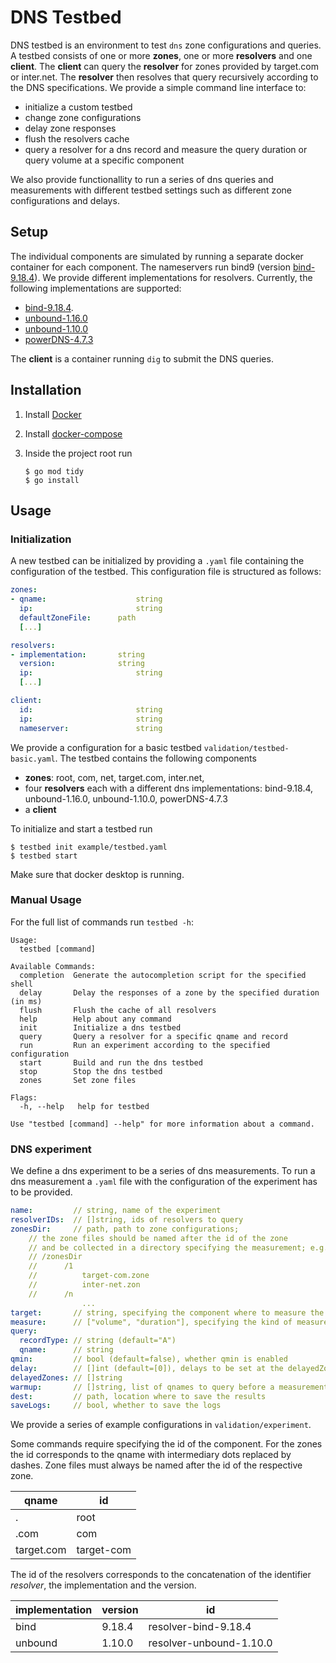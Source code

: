 
# DNS Testbed
DNS testbed is an environment to test `dns` zone configurations and queries. A testbed consists of one or more **zones**, one or more **resolvers** and one **client**. The **client** can query the **resolver** for zones provided by target.com or inter.net. The **resolver** then resolves that query recursively according to the DNS specifications.
We provide a simple command line interface to:

* initialize a custom testbed
* change zone configurations
* delay zone responses
* flush the resolvers cache
* query a resolver for a dns record and measure the query duration or query volume at a specific component

We also provide functionallity to run a series of dns queries and measurements with different testbed settings such as different zone configurations and delays.

## Setup
The individual components are simulated by running a separate docker container for each component. The nameservers run bind9 (version [bind-9.18.4](https://bind9.readthedocs.io/en/v9_18_4/notes.html)). We provide different implementations for resolvers. Currently, the following implementations are supported:

* [bind-9.18.4](https://bind9.readthedocs.io/en/v9_18_4/notes.html).
* [unbound-1.16.0](https://www.nlnetlabs.nl/news/2022/Jun/02/unbound-1.16.0-released/)
* [unbound-1.10.0](https://www.nlnetlabs.nl/news/2020/Feb/20/unbound-1.10.0-released/)
* [powerDNS-4.7.3](https://docs.powerdns.com/recursor/changelog/4.7.html#change-4.7.3)

The **client** is a container running `dig`  to submit the DNS queries.

## Installation
1. Install [Docker](https://docs.docker.com/get-docker/)
2. Install [docker-compose](https://docs.docker.com/compose/install/linux/)
3. Inside the project root run


   ```
   $ go mod tidy
   $ go install
   ```

## Usage

### Initialization
A new testbed can be initialized by providing a `.yaml` file containing the configuration of the testbed. This configuration file is structured as follows:

```yaml
zones:
- qname: 					string
  ip: 						string
  defaultZoneFile:		path
  [...]

resolvers:
- implementation:		string
  version:				string
  ip:						string
  [...]

client:
  id:						string
  ip:						string
  nameserver:				string
```

We provide a configuration for a basic testbed `validation/testbed-basic.yaml`. The testbed contains the following components

* **zones**: root, com, net, target.com, inter.net, 
* four **resolvers** each with a different dns implementations: bind-9.18.4, unbound-1.16.0, unbound-1.10.0, powerDNS-4.7.3
* a **client**

To initialize and start a testbed run 

```
$ testbed init example/testbed.yaml
$ testbed start
```
Make sure that docker desktop is running.

### Manual Usage
For the full list of commands run `testbed -h`:

```
Usage:
  testbed [command]

Available Commands:
  completion  Generate the autocompletion script for the specified shell
  delay       Delay the responses of a zone by the specified duration (in ms)
  flush       Flush the cache of all resolvers
  help        Help about any command
  init        Initialize a dns testbed
  query       Query a resolver for a specific qname and record
  run         Run an experiment according to the specified configuration
  start       Build and run the dns testbed
  stop        Stop the dns testbed
  zones       Set zone files

Flags:
  -h, --help   help for testbed

Use "testbed [command] --help" for more information about a command.

```

### DNS experiment
We define a dns experiment to be a series of dns measurements. To run a dns measurement a `.yaml` file with the configuration of the experiment has to be provided.

```yaml
name:         // string, name of the experiment
resolverIDs:  // []string, ids of resolvers to query
zonesDir:     // path, path to zone configurations; 
	// the zone files should be named after the id of the zone
	// and be collected in a directory specifying the measurement; e.g.
	// /zonesDir
	// 		/1
	//			target-com.zone
	//			inter-net.zon
	//		/n
				...
target:       // string, specifying the component where to measure the query volume or duration
measure:      // ["volume", "duration"], specifying the kind of measurement
query:
  recordType: // string (default="A")
  qname:      // string
qmin:         // bool (default=false), whether qmin is enabled
delay:        // []int (default=[0]), delays to be set at the delayedZones before measurements
delayedZones: // []string
warmup:       // []string, list of qnames to query before a measurement to warm up the resolver
dest:         // path, location where to save the results
saveLogs:     // bool, whether to save the logs
```

We provide a series of example configurations in `validation/experiment`.

Some commands require specifying the id of the component. For the zones the id corresponds to the qname with intermediary dots replaced by dashes. Zone files must always be named after the id of the respective zone.

|qname				|	id|
|-------------|----|
|.| root|
|.com| com|
|target.com| target-com|

The id of the resolvers corresponds to the concatenation of the identifier *resolver*, the implementation and the version.


|implementation|version	|	id|
|-------------|----|----|
|bind| 9.18.4|resolver-bind-9.18.4|
|unbound| 1.10.0|resolver-unbound-1.10.0|

